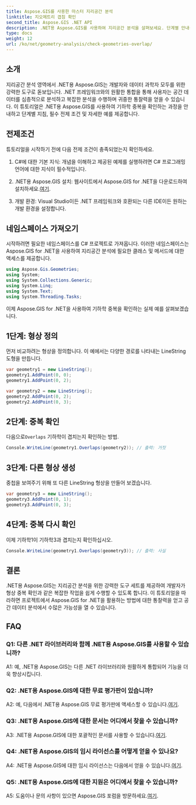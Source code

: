 ```yaml
---
title: Aspose.GIS를 사용한 마스터 지리공간 분석
linktitle: 지오메트리 겹침 확인
second_title: Aspose.GIS .NET API
description: .NET용 Aspose.GIS를 사용하여 지리공간 분석을 살펴보세요. 단계별 안내를 통해 형상이 겹치는지 확인하는 방법을 알아보세요.
type: docs
weight: 12
url: /ko/net/geometry-analysis/check-geometries-overlap/
---
```

## 소개

지리공간 분석 영역에서 .NET용 Aspose.GIS는 개발자와 데이터 과학자 모두를 위한 강력한 도구로 돋보입니다. .NET 프레임워크와의 원활한 통합을 통해 사용자는 공간 데이터를 심층적으로 분석하고 복잡한 분석을 수행하며 귀중한 통찰력을 얻을 수 있습니다. 이 튜토리얼은 .NET용 Aspose.GIS를 사용하여 기하학 중복을 확인하는 과정을 안내하고 단계별 지침, 필수 전제 조건 및 자세한 예를 제공합니다.

## 전제조건

튜토리얼을 시작하기 전에 다음 전제 조건이 충족되었는지 확인하세요.

1. C#에 대한 기본 지식: 개념을 이해하고 제공된 예제를 실행하려면 C# 프로그래밍 언어에 대한 지식이 필수적입니다.

2.  .NET용 Aspose.GIS 설치: 웹사이트에서 Aspose.GIS for .NET을 다운로드하여 설치하세요.[여기](https://releases.aspose.com/gis/net/).

3. 개발 환경: Visual Studio이든 .NET 프레임워크와 호환되는 다른 IDE이든 원하는 개발 환경을 설정합니다.

## 네임스페이스 가져오기

시작하려면 필요한 네임스페이스를 C# 프로젝트로 가져옵니다. 이러한 네임스페이스는 Aspose.GIS for .NET을 사용하여 지리공간 분석에 필요한 클래스 및 메서드에 대한 액세스를 제공합니다.

```csharp
using Aspose.Gis.Geometries;
using System;
using System.Collections.Generic;
using System.Linq;
using System.Text;
using System.Threading.Tasks;
```

이제 Aspose.GIS for .NET을 사용하여 기하학 중복을 확인하는 실제 예를 살펴보겠습니다.

## 1단계: 형상 정의

먼저 비교하려는 형상을 정의합니다. 이 예에서는 다양한 경로를 나타내는 LineString 도형을 만듭니다.

```csharp
var geometry1 = new LineString();
geometry1.AddPoint(0, 0);
geometry1.AddPoint(0, 2);

var geometry2 = new LineString();
geometry2.AddPoint(0, 2);
geometry2.AddPoint(0, 3);
```

## 2단계: 중복 확인

 다음으로`Overlaps` 기하학이 겹치는지 확인하는 방법.

```csharp
Console.WriteLine(geometry1.Overlaps(geometry2)); // 출력: 거짓
```

## 3단계: 다른 형상 생성

중첩을 보여주기 위해 또 다른 LineString 형상을 만들어 보겠습니다.

```csharp
var geometry3 = new LineString();
geometry3.AddPoint(0, 1);
geometry3.AddPoint(0, 3);
```

## 4단계: 중복 다시 확인

이제 기하학1이 기하학3과 겹치는지 확인하십시오.

```csharp
Console.WriteLine(geometry1.Overlaps(geometry3)); // 출력: 사실
```

## 결론

.NET용 Aspose.GIS는 지리공간 분석을 위한 강력한 도구 세트를 제공하여 개발자가 형상 중복 확인과 같은 복잡한 작업을 쉽게 수행할 수 있도록 합니다. 이 튜토리얼을 따라하면 프로젝트에서 Aspose.GIS for .NET을 활용하는 방법에 대한 통찰력을 얻고 공간 데이터 분석에서 수많은 가능성을 열 수 있습니다.

## FAQ

### Q1: 다른 .NET 라이브러리와 함께 .NET용 Aspose.GIS를 사용할 수 있습니까?

A1: 예, .NET용 Aspose.GIS는 다른 .NET 라이브러리와 원활하게 통합되어 기능을 더욱 향상시킵니다.

### Q2: .NET용 Aspose.GIS에 대한 무료 평가판이 있습니까?

 A2: 예, 다음에서 .NET용 Aspose.GIS 무료 평가판에 액세스할 수 있습니다.[여기](https://releases.aspose.com/).

### Q3: .NET용 Aspose.GIS에 대한 문서는 어디에서 찾을 수 있습니까?

 A3: .NET용 Aspose.GIS에 대한 포괄적인 문서를 사용할 수 있습니다.[여기](https://reference.aspose.com/gis/net/).

### Q4: .NET용 Aspose.GIS의 임시 라이선스를 어떻게 얻을 수 있나요?

 A4: .NET용 Aspose.GIS에 대한 임시 라이선스는 다음에서 얻을 수 있습니다.[여기](https://purchase.aspose.com/temporary-license/).

### Q5: .NET용 Aspose.GIS에 대한 지원은 어디에서 찾을 수 있습니까?

A5: 도움이나 문의 사항이 있으면 Aspose.GIS 포럼을 방문하세요.[여기](https://forum.aspose.com/c/gis/33).